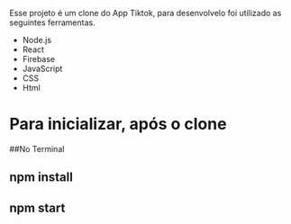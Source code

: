 Esse projeto é um clone do App Tiktok, para desenvolvelo foi utilizado as seguintes ferramentas.
- Node.js
- React
- Firebase
- JavaScript
- CSS
- Html
<h1> Para inicializar, após o clone</h1>

##No Terminal
<h2> npm install </h2>
<h2> npm start </h2>
